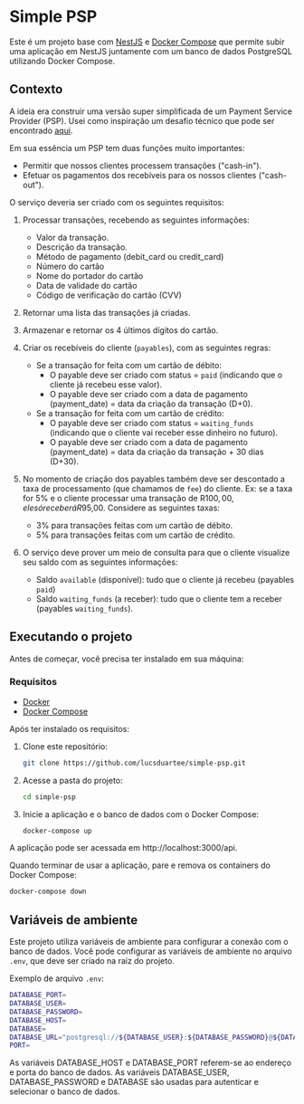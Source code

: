 # Simple PSP
Este é um projeto base com [NestJS](https://nestjs.com/) e [Docker Compose](https://docs.docker.com/compose/) que permite subir uma aplicação em NestJS juntamente com um banco de dados PostgreSQL utilizando Docker Compose.
## Contexto
A ideia era construir uma versão super simplificada de um Payment Service Provider (PSP). Usei como inspiração um desafio técnico que pode ser encontrado [aqui](https://github.com/pagarme/vagas/tree/master/desafios/software-engineer-backend).

Em sua essência um PSP tem duas funções muito importantes:

- Permitir que nossos clientes processem transações ("cash-in").
- Efetuar os pagamentos dos recebíveis para os nossos clientes ("cash-out").

O serviço deveria ser criado com os seguintes requisitos:

1. Processar transações, recebendo as seguintes informações:
   - Valor da transação.
   - Descrição da transação.
   - Método de pagamento (debit_card ou credit_card)
   - Número do cartão
   - Nome do portador do cartão
   - Data de validade do cartão
   - Código de verificação do cartão (CVV)

2. Retornar uma lista das transações já criadas.

3. Armazenar e retornar os 4 últimos dígitos do cartão.

4. Criar os recebíveis do cliente (`payables`), com as seguintes regras:
   - Se a transação for feita com um cartão de débito:
      - O payable deve ser criado com status = `paid` (indicando que o cliente já recebeu esse valor).
      - O payable deve ser criado com a data de pagamento (payment_date) = data da criação da transação (D+0).
   - Se a transação for feita com um cartão de crédito:
      - O payable deve ser criado com status = `waiting_funds` (indicando que o cliente vai receber esse dinheiro no futuro).
      - O payable deve ser criado com a data de pagamento (payment_date) = data da criação da transação + 30 dias (D+30).

5. No momento de criação dos payables também deve ser descontado a taxa de processamento (que chamamos de `fee`) do cliente. Ex: se a taxa for 5% e o cliente processar uma transação de R$100,00, ele só receberá R$95,00. Considere as seguintes taxas:
   - 3% para transações feitas com um cartão de débito.
   - 5% para transações feitas com um cartão de crédito.

6. O serviço deve prover um meio de consulta para que o cliente visualize seu saldo com as seguintes informações:
   - Saldo `available` (disponível): tudo que o cliente já recebeu (payables `paid`)
   - Saldo `waiting_funds` (a receber): tudo que o cliente tem a receber (payables `waiting_funds`).
## Executando o projeto

Antes de começar, você precisa ter instalado em sua máquina:

### Requisitos

- [Docker](https://docs.docker.com/get-docker/)
- [Docker Compose](https://docs.docker.com/compose/install/)

Após ter instalado os requisitos: 

1. Clone este repositório:

   ```bash
   git clone https://github.com/lucsduartee/simple-psp.git
   ```
2. Acesse a pasta do projeto:
   ```bash
   cd simple-psp
   ```
3. Inicie a aplicação e o banco de dados com o Docker Compose:
   ```bash
   docker-compose up
   ```

A aplicação pode ser acessada em http://localhost:3000/api.

Quando terminar de usar a aplicação, pare e remova os containers do Docker Compose:
   ```bash
   docker-compose down
   ```

## Variáveis de ambiente
Este projeto utiliza variáveis de ambiente para configurar a conexão com o banco de dados. Você pode configurar as variáveis de ambiente no arquivo `.env`, que deve ser criado na raiz do projeto.

Exemplo de arquivo `.env`:

```bash
DATABASE_PORT=
DATABASE_USER=
DATABASE_PASSWORD=
DATABASE_HOST=
DATABASE=
DATABASE_URL="postgresql://${DATABASE_USER}:${DATABASE_PASSWORD}@${DATABASE_HOST}:${DATABASE_PORT}/${DATABASE}"
PORT=
```

As variáveis DATABASE_HOST e DATABASE_PORT referem-se ao endereço e porta do banco de dados. As variáveis DATABASE_USER, DATABASE_PASSWORD e DATABASE são usadas para autenticar e selecionar o banco de dados.